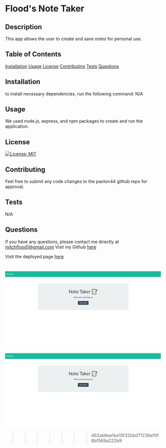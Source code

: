 # Flood's Note Taker 
## Description 
This app allows the user to create and save notes for personal use.
## Table of Contents
[Installation](#Installation)
[Usage](#Usage)
[License](#License)
[Contributing](#Contributing)
[Tests](#Tests)
[Questions](#Questions)
## Installation 
to install necessary dependencies, run the following command:
N/A
## Usage 
We used node.js, express, and npm packages to create and run the application.
## License 
[![License: MIT](https://img.shields.io/badge/License-MIT-yellow.svg)](https://opensource.org/licenses/MIT)
## Contributing 
Feel free to submit any code changes to the paxton44 github repo for approval.
## Tests 
N/A
## Questions
If you have any questions, please contact me directly at mitchflood1@gmail.com 
Visit my Github [here](https://github.com/paxton44)

Visit the deployed page [here](https://floods-note-taking-app.herokuapp.com/)


![image](https://github.com/paxton44/Note-Taker-/blob/32629ab360927fb5df42170c96b25828d2f5e249/public/assets/Note%20Taker%20.jpg)
=======
![image](https://github.com/paxton44/Note-Taker-/blob/main/public/assets/Note%20Taker%20.jpg?raw=true)
>>>>>>> 462ab6ee1be15f32bb071236ef0f6bf569a222b9
